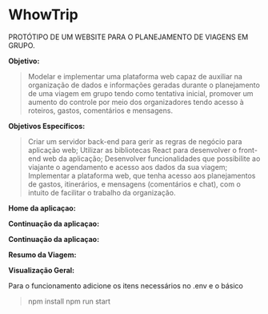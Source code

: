 # WhowTrip

PROTÓTIPO DE UM WEBSITE PARA O PLANEJAMENTO DE VIAGENS EM GRUPO.

<b> Objetivo: </b>

> Modelar e implementar uma plataforma web capaz de auxiliar na organização de dados e informações geradas durante o planejamento de uma viagem em grupo tendo como tentativa inicial, promover um aumento do controle por meio dos organizadores tendo acesso à roteiros, gastos, comentários e mensagens.

<b> Objetivos Específicos: </b>

> Criar um servidor back-end para gerir as regras de negócio para aplicação web;
> Utilizar as bibliotecas React para desenvolver o front-end web da aplicação;
> Desenvolver funcionalidades que possibilite ao viajante o agendamento e acesso aos dados da sua viagem;
> Implementar a plataforma web, que tenha acesso aos planejamentos de gastos, itinerários, e mensagens (comentários e chat), com o intuito de facilitar o trabalho da organização. 


<b> Home da aplicaçao: </b>

<b> Continuação da aplicaçao: </b>

<b> Continuação da aplicaçao: </b>

<b> Resumo da Viagem: </b>

<b> Visualização Geral: </b>

 

Para o funcionamento adicione os itens necessários no .env e o básico 
> npm install
> npm run start
